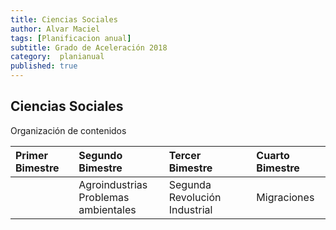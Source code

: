 ```yaml
---
title: Ciencias Sociales
author: Alvar Maciel
tags: [Planificacion anual]
subtitle: Grado de Aceleración 2018
category:  planianual
published: true
---
```

## Ciencias Sociales

Organización de contenidos

| Primer Bimestre | Segundo Bimestre | Tercer Bimestre | Cuarto Bimestre |
| :--- | :--- | :--- | :--- |
| |Agroindustrias<br>Problemas ambientales|Segunda Revolución Industrial|Migraciones|
